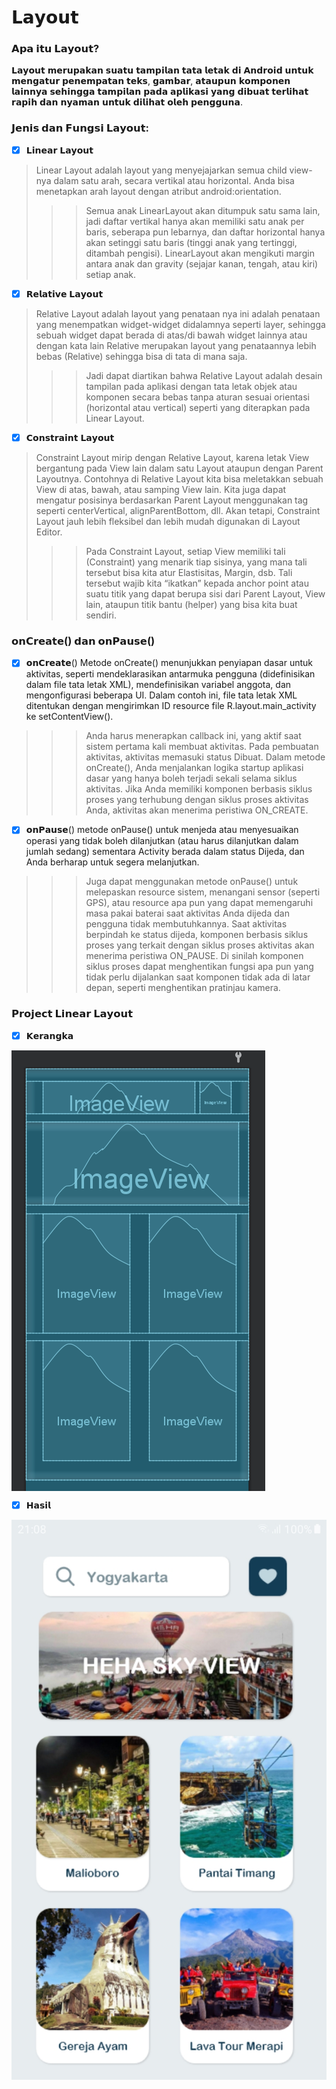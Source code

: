 # 𝗟𝗮𝘆𝗼𝘂𝘁

### 𝗔𝗽𝗮 𝗶𝘁𝘂 𝗟𝗮𝘆𝗼𝘂𝘁?

𝗟𝗮𝘆𝗼𝘂𝘁 𝗺𝗲𝗿𝘂𝗽𝗮𝗸𝗮𝗻 𝘀𝘂𝗮𝘁𝘂 𝘁𝗮𝗺𝗽𝗶𝗹𝗮𝗻 𝘁𝗮𝘁𝗮 𝗹𝗲𝘁𝗮𝗸 𝗱𝗶 𝗔𝗻𝗱𝗿𝗼𝗶𝗱 𝘂𝗻𝘁𝘂𝗸 𝗺𝗲𝗻𝗴𝗮𝘁𝘂𝗿 𝗽𝗲𝗻𝗲𝗺𝗽𝗮𝘁𝗮𝗻 𝘁𝗲𝗸𝘀, 𝗴𝗮𝗺𝗯𝗮𝗿, 𝗮𝘁𝗮𝘂𝗽𝘂𝗻 𝗸𝗼𝗺𝗽𝗼𝗻𝗲𝗻 𝗹𝗮𝗶𝗻𝗻𝘆𝗮 𝘀𝗲𝗵𝗶𝗻𝗴𝗴𝗮 𝘁𝗮𝗺𝗽𝗶𝗹𝗮𝗻 𝗽𝗮𝗱𝗮 𝗮𝗽𝗹𝗶𝗸𝗮𝘀𝗶 𝘆𝗮𝗻𝗴 𝗱𝗶𝗯𝘂𝗮𝘁 𝘁𝗲𝗿𝗹𝗶𝗵𝗮𝘁 𝗿𝗮𝗽𝗶𝗵 𝗱𝗮𝗻 𝗻𝘆𝗮𝗺𝗮𝗻 𝘂𝗻𝘁𝘂𝗸 𝗱𝗶𝗹𝗶𝗵𝗮𝘁 𝗼𝗹𝗲𝗵 𝗽𝗲𝗻𝗴𝗴𝘂𝗻𝗮.


### 𝗝𝗲𝗻𝗶𝘀 𝗱𝗮𝗻 𝗙𝘂𝗻𝗴𝘀𝗶 𝗟𝗮𝘆𝗼𝘂𝘁:

- [x] 𝗟𝗶𝗻𝗲𝗮𝗿 𝗟𝗮𝘆𝗼𝘂𝘁
> Linear Layout adalah layout yang menyejajarkan semua child view-nya dalam satu arah, secara vertikal atau horizontal. Anda bisa menetapkan arah layout dengan atribut android:orientation.
>>> Semua anak LinearLayout akan ditumpuk satu sama lain, jadi daftar vertikal hanya akan memiliki satu anak per baris, seberapa pun lebarnya, dan daftar horizontal hanya akan setinggi satu baris (tinggi anak yang tertinggi, ditambah pengisi). LinearLayout akan mengikuti margin antara anak dan gravity (sejajar kanan, tengah, atau kiri) setiap anak.

- [x] 𝗥𝗲𝗹𝗮𝘁𝗶𝘃𝗲 𝗟𝗮𝘆𝗼𝘂𝘁
> Relative Layout adalah layout yang penataan nya ini adalah penataan yang menempatkan widget-widget didalamnya seperti layer, sehingga sebuah widget dapat berada di atas/di bawah widget lainnya atau dengan kata lain Relative merupakan layout yang penataannya lebih bebas (Relative) sehingga bisa di tata di mana saja. 
>>> Jadi dapat diartikan bahwa Relative Layout adalah desain tampilan pada aplikasi dengan tata letak objek atau komponen secara bebas tanpa aturan sesuai orientasi (horizontal atau vertical) seperti yang diterapkan pada Linear Layout.

- [x] 𝗖𝗼𝗻𝘀𝘁𝗿𝗮𝗶𝗻𝘁 𝗟𝗮𝘆𝗼𝘂𝘁
>  Constraint Layout mirip dengan Relative Layout, karena letak View bergantung pada View lain dalam satu Layout ataupun dengan Parent Layoutnya. Contohnya di Relative Layout kita bisa meletakkan sebuah View di atas, bawah, atau samping View lain. Kita juga dapat mengatur posisinya berdasarkan Parent Layout menggunakan tag seperti centerVertical, alignParentBottom, dll. Akan tetapi, Constraint Layout jauh lebih fleksibel dan lebih mudah digunakan di Layout Editor.
>>> Pada Constraint Layout, setiap View memiliki tali (Constraint) yang menarik tiap sisinya, yang mana tali tersebut bisa kita atur Elastisitas, Margin, dsb. Tali tersebut wajib kita “ikatkan” kepada anchor point atau suatu titik yang dapat berupa sisi dari Parent Layout, View lain, ataupun titik bantu (helper) yang bisa kita buat sendiri.


### 𝗼𝗻𝗖𝗿𝗲𝗮𝘁𝗲() 𝗱𝗮𝗻 𝗼𝗻𝗣𝗮𝘂𝘀𝗲()

- [x] 𝗼𝗻𝗖𝗿𝗲𝗮𝘁𝗲()
Metode onCreate() menunjukkan penyiapan dasar untuk aktivitas, seperti mendeklarasikan antarmuka pengguna (didefinisikan dalam file tata letak XML), mendefinisikan variabel anggota, dan mengonfigurasi beberapa UI. Dalam contoh ini, file tata letak XML ditentukan dengan mengirimkan ID resource file R.layout.main_activity ke setContentView().
>>> Anda harus menerapkan callback ini, yang aktif saat sistem pertama kali membuat aktivitas. Pada pembuatan aktivitas, aktivitas memasuki status Dibuat. Dalam metode onCreate(), Anda menjalankan logika startup aplikasi dasar yang hanya boleh terjadi sekali selama siklus aktivitas.
>>> Jika Anda memiliki komponen berbasis siklus proses yang terhubung dengan siklus proses aktivitas Anda, aktivitas akan menerima peristiwa ON_CREATE. 

- [x] 𝗼𝗻𝗣𝗮𝘂𝘀𝗲()
metode onPause() untuk menjeda atau menyesuaikan operasi yang tidak boleh dilanjutkan (atau harus dilanjutkan dalam jumlah sedang) sementara Activity berada dalam status Dijeda, dan Anda berharap untuk segera melanjutkan. 
>>> Juga dapat menggunakan metode onPause() untuk melepaskan resource sistem, menangani sensor (seperti GPS), atau resource apa pun yang dapat memengaruhi masa pakai baterai saat aktivitas Anda dijeda dan pengguna tidak membutuhkannya. 
>>> Saat aktivitas berpindah ke status dijeda, komponen berbasis siklus proses yang terkait dengan siklus proses aktivitas akan menerima peristiwa ON_PAUSE. Di sinilah komponen siklus proses dapat menghentikan fungsi apa pun yang tidak perlu dijalankan saat komponen tidak ada di latar depan, seperti menghentikan pratinjau kamera.


### 𝗣𝗿𝗼𝗷𝗲𝗰𝘁 𝗟𝗶𝗻𝗲𝗮𝗿 𝗟𝗮𝘆𝗼𝘂𝘁
  
  - [x] 𝗞𝗲𝗿𝗮𝗻𝗴𝗸𝗮
  <img align="center" src="https://github.com/memorezasabana/Intent_TravelApp/blob/master/AssetApp/Linear%20Layout.PNG">
  
  - [x] 𝗛𝗮𝘀𝗶𝗹
  <img align="center" src="https://github.com/memorezasabana/Intent_TravelApp/blob/master/AssetApp/halutama.jpg">
